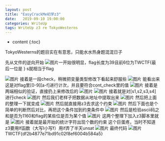 ```yaml
---
layout: post
title: "EasyCrackMe初学z3"
date:   2019-09-10 19:00:00
categories: WriteUp
tags: WriteUp z3 re TokyoWesterns
---
```


* content
{:toc}

TokyoWesterns的题目实在有意思，只能水水热身题混混日子






先从文件的逆向开始
![图片](https://uploader.shimo.im/f/wm6gfM8yYL8sWFhl.png!thumbnail)一开始很明显，flag长度为39且前6位为TWCTF{最后一位是 }   s就相当于flag

![图片](https://uploader.shimo.im/f/w7fLJhGb1QgRo5B9.png!thumbnail)
接着是一段check，稍微把变量类型修改下看起来舒服些
![图片](https://uploader.shimo.im/f/Rkt6QR0OxSQ8LRXm.png!thumbnail)
能看出来这是对flag里[0-9][a-f]进行计次，并且要符合cont_check里的值
![图片](https://uploader.shimo.im/f/OacyZQzR44I5VsGU.png!thumbnail)
接着是两端相似的验证，直接扔上来修改后的
![图片](https://uploader.shimo.im/f/lRVEZ0GzqhkKdyY7.png!thumbnail)
![图片](https://uploader.shimo.im/f/vklSzVTTjt0XBZfr.png!thumbnail)
接着就是对[s1,s2,s3,s4]进行check
![图片](https://uploader.shimo.im/f/eICMa2BwsXojiHc8.png!thumbnail)
然后我们老样子把数据从地址中提取出来
![图片](https://uploader.shimo.im/f/ghSywpTnasgH4P3p.png!thumbnail)
然后把上面的整理一下就变成
![图片](https://uploader.shimo.im/f/Dua1OngnAikZkxjs.png!thumbnail)
然后就直接用z3去求这个约束
![图片](https://uploader.shimo.im/f/x3qIs7IQfZMzuKqL.png!thumbnail)
然后下面也是个简单的判断然后对比，再把这个条件加到约束条件中
![图片](https://uploader.shimo.im/f/Gh3xmiAVbRUEtgm8.png!thumbnail)
然后是检验ascii码之和是否为1160和flag的某些位是否为某个值
![图片](https://uploader.shimo.im/f/dgzQiJyDDsULKALF.png!thumbnail)
这两个整理下加入z3脚本里就是
![图片](https://uploader.shimo.im/f/apecfvwgVy0bcRWO.png!thumbnail)
接着就是最开始的统计字符出现个数的约束
这个巨蛋疼，当时不知道z3要用If函数（大写I小写f）用if弄了半天unsat
![图片](https://uploader.shimo.im/f/i2wDZFfENP03EFyB.png!thumbnail)
最终代码
![图片](https://uploader.shimo.im/f/uLnEhJLrdisOGqYm.png!thumbnail)
TWCTF{df2b4877e71bd91c02f8ef6004b584a5}
